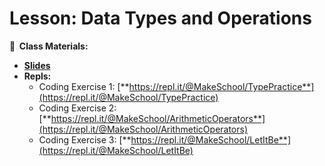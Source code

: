 <!-- .slide: data-background="./Images/header.svg" data-background-repeat="none" data-background-size="40% 40%" data-background-position="center 10%" class="header" -->
# Lesson: Data Types and Operations

<!-- Put a link to the slides so that students can find them -->

**📝 &nbsp;Class Materials:** 
  <!-- Put a link to the slides -->
* [**Slides**](https://docs.google.com/presentation/d/17Y4AvJINSMdyTU1zd5UlIPl6vybdqmp5AMaCMLMgOLo/edit#slide=id.p)
* **Repls:**
  * Coding Exercise 1: [**https://repl.it/@MakeSchool/TypePractice**](https://repl.it/@MakeSchool/TypePractice)
  * Coding Exercise 2: [**https://repl.it/@MakeSchool/ArithmeticOperators**](https://repl.it/@MakeSchool/ArithmeticOperators)
  * Coding Exercise 3: [**https://repl.it/@MakeSchool/LetItBe**](https://repl.it/@MakeSchool/LetItBe)
  
<!-- > -->

